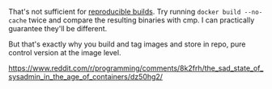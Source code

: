 That's not sufficient for [reproducible builds](https://reproducible-builds.org/). Try running `docker build --no-cache` twice and compare the resulting binaries with cmp. I can practically guarantee they'll be different.

But that's exactly why you build and tag images and store in repo, pure control version at the image level.

https://www.reddit.com/r/programming/comments/8k2frh/the_sad_state_of_sysadmin_in_the_age_of_containers/dz50hg2/